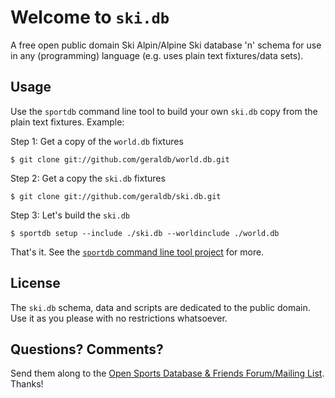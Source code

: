 # Welcome to `ski.db`

A free open public domain Ski Alpin/Alpine Ski database 'n' schema for use in any (programming) language
(e.g. uses plain text fixtures/data sets).


## Usage

Use the `sportdb` command line tool to build your own `ski.db` copy
from the plain text fixtures.  Example:

Step 1:  Get a copy of the `world.db` fixtures

    $ git clone git://github.com/geraldb/world.db.git

Step 2:  Get a copy the `ski.db` fixtures

    $ git clone git://github.com/geraldb/ski.db.git

Step 3:  Let's build the `ski.db`

    $ sportdb setup --include ./ski.db --worldinclude ./world.db

That's it.
See the [`sportdb` command line tool project](https://github.com/geraldb/sport.db.ruby) for more.


## License

The `ski.db` schema, data and scripts are dedicated to the public domain.
Use it as you please with no restrictions whatsoever.

## Questions? Comments?

Send them along to the [Open Sports Database & Friends Forum/Mailing List](http://groups.google.com/group/opensport). Thanks!
